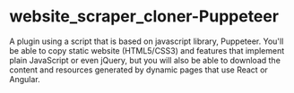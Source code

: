# website_scraper_cloner-Puppeteer
A plugin using a script that is based on javascript library, Puppeteer. You'll be able to copy static website (HTML5/CSS3) and features that implement plain JavaScript or even jQuery, but you will also be able to download the content and resources generated by dynamic pages that use React or Angular. 
